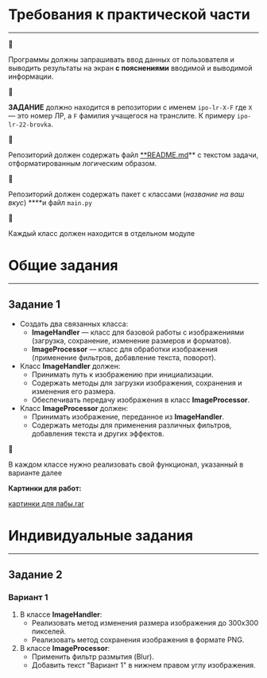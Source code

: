 # Требования к практической части

---

<aside>
🚨

Программы должны запрашивать ввод данных от пользователя и выводить результаты на экран **с пояснениями** вводимой и выводимой информации.

</aside>

<aside>
🚨

**ЗАДАНИЕ** должно находится в репозитории с именем `ipo-lr-X-F` где `X` — это номер ЛР, а `F` фамилия учащегося на транслите. К примеру `ipo-lr-22-brovka`.

</aside>

<aside>
🚨

Репозиторий должен содержать файл [**README.md](http://README.md)** с текстом задачи, отформатированным логическим образом. 

</aside>

<aside>
🚨

Репозиторий должен содержать пакет с классами (*название на ваш вкус*) ****и файл `main.py`

</aside>

<aside>
🚨

Каждый класс должен находится в отдельном модуле

</aside>

# Общие задания

---

## Задание 1

- Создать два связанных класса:
    - **ImageHandler** — класс для базовой работы с изображениями (загрузка, сохранение, изменение размеров и форматов).
    - **ImageProcessor** — класс для обработки изображения (применение фильтров, добавление текста, поворот).
- Класс **ImageHandler** должен:
    - Принимать путь к изображению при инициализации.
    - Содержать методы для загрузки изображения, сохранения и изменения его размера.
    - Обеспечивать передачу изображения в класс **ImageProcessor**.
- Класс **ImageProcessor** должен:
    - Принимать изображение, переданное из **ImageHandler**.
    - Содержать методы для применения различных фильтров, добавления текста и других эффектов.

<aside>
🚨

В каждом классе нужно реализовать свой функционал, указанный в варианте далее

</aside>

**Картинки для работ:**

[картинки для лабы.rar](https://prod-files-secure.s3.us-west-2.amazonaws.com/d9fc6719-e1f9-49a0-8e26-8e1860bb2010/91d02c40-9eb1-4ec6-86d4-d140f669dee9/%D0%BA%D0%B0%D1%80%D1%82%D0%B8%D0%BD%D0%BA%D0%B8_%D0%B4%D0%BB%D1%8F_%D0%BB%D0%B0%D0%B1%D1%8B.rar)

# Индивидуальные задания

---

## Задание 2

### **Вариант 1**

1. В классе **ImageHandler**:
    - Реализовать метод изменения размера изображения до 300x300 пикселей.
    - Реализовать метод сохранения изображения в формате PNG.
2. В классе **ImageProcessor**:
    - Применить фильтр размытия (Blur).
    - Добавить текст "Вариант 1" в нижнем правом углу изображения.
